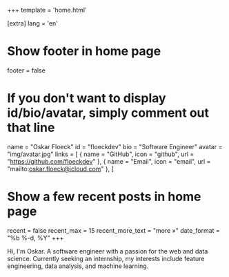 +++
template = 'home.html'

[extra]
lang = 'en'

# Show footer in home page
footer = false

# If you don't want to display id/bio/avatar, simply comment out that line
name = "Oskar Floeck"
id = "floeckdev"
bio = "Software Engineer"
avatar = "img/avatar.jpg"
links = [
    { name = "GitHub", icon = "github", url = "https://github.com/floeckdev" },
    { name = "Email", icon = "email", url = "mailto:<oskar.floeck@icloud.com>" },
]

# Show a few recent posts in home page
recent = false
recent_max = 15
recent_more_text = "more »"
date_format = "%b %-d, %Y"
+++

Hi, I'm Oskar. A software engineer with a passion for the web and data science. Currently seeking an internship, my interests include feature engineering, data analysis, and machine learning.

